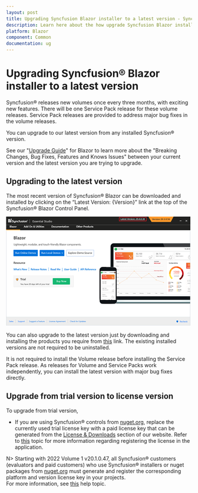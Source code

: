 ```yaml
---
layout: post
title: Upgrading Syncfusion Blazor installer to a latest version - Syncfusion
description: Learn here about the how upgrade Syncfusion Blazor installer to a latest version from website and control panel.
platform: Blazor
component: Common
documentation: ug
---
```


# Upgrading Syncfusion&reg; Blazor installer to a latest version

Syncfusion&reg; releases new volumes once every three months, with exciting new features. There will be one Service Pack release for these volume releases. Service Pack releases are provided to address major bug fixes in the volume releases.

You can upgrade to our latest version from any installed Syncfusion&reg; version.

See our "[Upgrade Guide](https://help.syncfusion.com/upgrade-guide/blazor-components)" for Blazor to learn more about the "Breaking Changes, Bug Fixes, Features and Knows Issues" between your current version and the latest version you are trying to upgrade.

## Upgrading to the latest version

The most recent version of Syncfusion&reg; Blazor can be downloaded and installed by clicking on the “Latest Version: {Version}” link at the top of the Syncfusion&reg; Blazor Control Panel.

![Web Installer Upgrade](images/installer-upgrade.png)

You can also upgrade to the latest version just by downloading and installing the products you require from [this](https://www.syncfusion.com/downloads/latest-version) link. The existing installed versions are not required to be uninstalled.

It is not required to install the Volume release before installing the Service Pack release. As releases for Volume and Service Packs work independently, you can install the latest version with major bug fixes directly.

## Upgrade from trial version to license version

To upgrade from trial version,

* If you are using Syncfusion&reg; controls from [nuget.org](https://www.nuget.org/packages?q=Tags%3A%22blazor%22syncfusion), replace the currently used trial license key with a paid license key that can be generated from the [License & Downloads](https://www.syncfusion.com/account/downloads) section of our website. Refer to [this](https://blazor.syncfusion.com/documentation/getting-started/license-key/how-to-register-in-an-application) topic for more information regarding registering the license in the application.

N> Starting with 2022 Volume 1 v20.1.0.47, all Syncfusion&reg; customers (evaluators and paid customers) who use Syncfusion&reg; installers or nuget packages from [nuget.org](https://www.nuget.org/packages?q=Tags%3A%22blazor%22syncfusion) must generate and register the corresponding platform and version license key in your projects.<br>
For more information, see [this](https://blazor.syncfusion.com/documentation/getting-started/license-key/overview) help topic.
